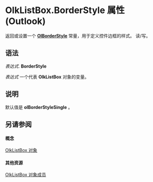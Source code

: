 
# OlkListBox.BorderStyle 属性 (Outlook)

返回或设置一个 **[OlBorderStyle](fd0a6be8-8d4b-be9f-639c-cd1ea5de9c97.md)** 常量，用于定义控件边框的样式。 读/写。


## 语法

 _表达式_. **BorderStyle**

 _表达式_ 一个代表 **OlkListBox** 对象的变量。


## 说明

默认值是 **olBorderStyleSingle** 。


## 另请参阅


#### 概念


[OlkListBox 对象](373d2a00-97e5-2ed3-f15f-577d97b32334.md)
#### 其他资源


[OlkListBox 对象成员](b8bed0b5-6994-1492-055e-4067b232f9c4.md)